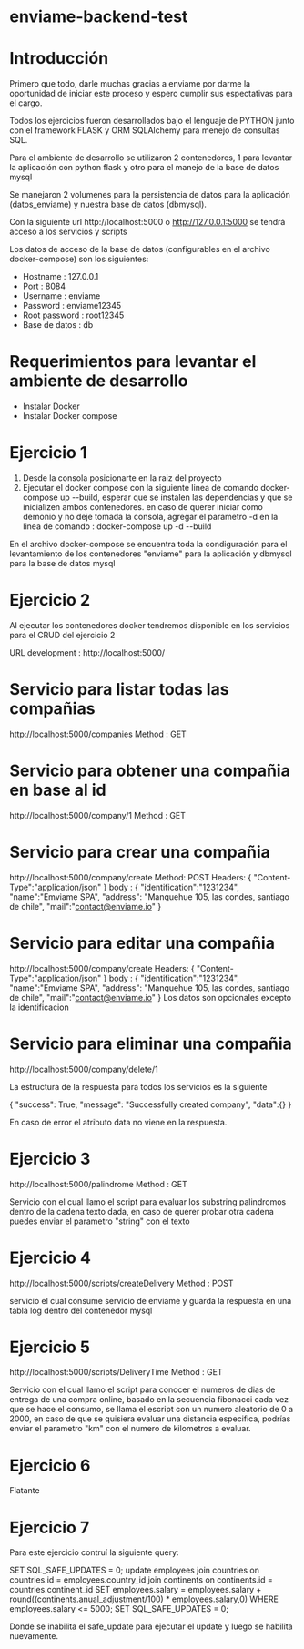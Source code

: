 # enviame-backend-test
# Introducción
Primero que todo, darle muchas gracias a enviame por darme la oportunidad de iniciar este proceso y espero cumplir sus espectativas para el cargo.

Todos los ejercicios fueron desarrollados bajo el lenguaje de PYTHON junto con el framework FLASK y ORM SQLAlchemy para menejo de consultas SQL.

Para el ambiente de desarrollo se utilizaron 2 contenedores, 1 para levantar la aplicación con python flask y otro para el manejo de la base de datos mysql

Se manejaron 2 volumenes para la persistencia de datos para la aplicación (datos_enviame) y nuestra base de datos (dbmysql).

Con la siguiente url http://localhost:5000 o http://127.0.0.1:5000 se tendrá acceso a los servicios y scripts 

Los datos de acceso de la base de datos (configurables en el archivo docker-compose) son los siguientes:
* Hostname : 127.0.0.1
* Port : 8084
* Username : enviame
* Password : enviame12345
* Root password : root12345
* Base de datos : db



# Requerimientos para levantar el ambiente de desarrollo
* Instalar Docker
* Instalar Docker compose


# Ejercicio 1
1. Desde la consola posicionarte en la raiz del proyecto
2. Ejecutar el docker compose con la siguiente linea de comando docker-compose up --build, esperar que se instalen las dependencias y que se inicializen ambos contenedores. en caso de querer iniciar como demonio y no deje tomada la consola, agregar el parametro -d en la linea de comando : docker-compose up -d --build

En el archivo docker-compose se encuentra toda la condiguración para el levantamiento de los contenedores "enviame" para la aplicación y dbmysql para la base de datos mysql

# Ejercicio 2

Al ejecutar los contenedores docker tendremos disponible en los servicios para el CRUD del ejercicio 2

URL development : http://localhost:5000/

# Servicio para listar todas las compañias
http://localhost:5000/companies
Method : GET

# Servicio para obtener una compañia en base al id
http://localhost:5000/company/1
Method : GET

# Servicio para crear una compañia

http://localhost:5000/company/create
Method: POST
Headers: {
    "Content-Type":"application/json"
}
body : {
	"identification":"1231234",
	"name":"Emviame SPA",
	"address": "Manquehue 105, las condes, santiago de chile",
	"mail":"contact@enviame.io"
}

# Servicio para editar una compañia

http://localhost:5000/company/create
Headers: {
    "Content-Type":"application/json"
}
body : {
	"identification":"1231234",
	"name":"Emviame SPA",
	"address": "Manquehue 105, las condes, santiago de chile",
	"mail":"contact@enviame.io"
}
Los datos son opcionales excepto la identificacion

# Servicio para eliminar una compañia

http://localhost:5000/company/delete/1

La estructura de la respuesta para todos los servicios es la siguiente

{
    "success": True,
    "message": "Successfully created company",
    "data":{}
}

En caso de error el atributo data no viene en la respuesta.

# Ejercicio 3

http://localhost:5000/palindrome
Method : GET

Servicio con el cual llamo el script para evaluar los substring palindromos dentro de la cadena texto dada, en caso de querer probar otra cadena puedes enviar el parametro "string" con el texto

# Ejercicio 4

http://localhost:5000/scripts/createDelivery
Method : POST

servicio el cual consume servicio de enviame y guarda la respuesta en una tabla log dentro del contenedor mysql

# Ejercicio 5
http://localhost:5000/scripts/DeliveryTime
Method : GET

Servicio con el cual llamo el script para conocer el numeros de dias de entrega de una compra online, basado en la secuencia fibonacci
cada vez que se hace el consumo, se llama el escript con un numero aleatorio de 0 a 2000, en caso de que se quisiera evaluar una distancia especifica, podrías enviar el parametro "km" con el numero de kilometros a evaluar.

# Ejercicio 6
Flatante

# Ejercicio 7

Para este ejercicio contruí la siguiente query:

SET SQL_SAFE_UPDATES = 0;
update employees 
join countries on countries.id = employees.country_id
join continents on continents.id = countries.continent_id
SET employees.salary = employees.salary + round((continents.anual_adjustment/100) * employees.salary,0)
WHERE employees.salary <= 5000;
SET SQL_SAFE_UPDATES = 0;

Donde se inabilita el safe_update para ejecutar el update y luego se habilita nuevamente.
